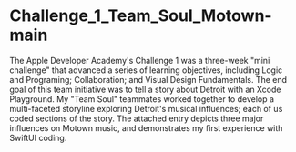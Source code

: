 # Challenge_1_Team_Soul_Motown-main

The Apple Developer Academy's Challenge 1 was a three-week "mini challenge" that advanced a series of learning objectives, including Logic and Programing; Collaboration; and Visual Design Fundamentals. The end goal of this team initiative was to tell a story about Detroit with an Xcode Playground. My "Team Soul" teammates worked together to develop a multi-faceted storyline exploring Detroit's musical influences; each of us coded sections of the story. The attached entry depicts three major influences on Motown music, and demonstrates my first experience with SwiftUI coding.
